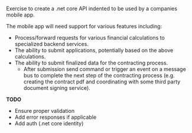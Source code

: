 Exercise to create a .net core API indented to be used by a companies mobile app. 
 
The mobile app will need support for various features including:
* Process/forward requests for various financial calculations to specialized backend services.
* The ability to submit applications, potentially based on the above calculations.
* The ability to submit finalized data for the contracting process.
    * After submission send command or trigger an event on a message bus to complete the next step of the contracting process (e.g. creating the contract pdf and coordinating with some third party document signing service).

**TODO**
* Ensure proper validation
* Add error responses if applicable
* Add auth (.net core identity)